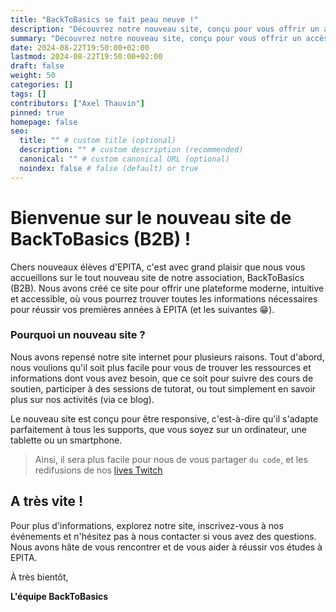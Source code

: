 ```yaml
---
title: "BackToBasics se fait peau neuve !"
description: "Découvrez notre nouveau site, conçu pour vous offrir un accès simplifié à nos cours de soutien, tutorats et événements."
summary: "Découvrez notre nouveau site, conçu pour vous offrir un accès simplifié à nos cours de soutien, tutorats et événements."
date: 2024-08-22T19:50:00+02:00
lastmod: 2024-08-22T19:50:00+02:00
draft: false
weight: 50
categories: []
tags: []
contributors: ["Axel Thauvin"]
pinned: true
homepage: false
seo:
  title: "" # custom title (optional)
  description: "" # custom description (recommended)
  canonical: "" # custom canonical URL (optional)
  noindex: false # false (default) or true
---
```



# Bienvenue sur le nouveau site de BackToBasics (B2B) !

Chers nouveaux élèves d'EPITA, c'est avec grand plaisir que nous vous accueillons sur le tout nouveau site de notre association, BackToBasics (B2B).
Nous avons créé ce site pour offrir une plateforme moderne, intuitive et accessible, où vous pourrez trouver toutes les informations nécessaires pour réussir vos premières années à EPITA (et les suivantes 😁).

### Pourquoi un nouveau site ?

Nous avons repensé notre site internet pour plusieurs raisons. Tout d'abord, nous voulions qu'il soit plus facile pour vous de trouver les ressources et informations dont vous avez besoin, que ce soit pour suivre des cours de soutien, participer à des sessions de tutorat, ou tout simplement en savoir plus sur nos activités (via ce blog).


Le nouveau site est conçu pour être responsive, c'est-à-dire qu'il s'adapte parfaitement à tous les supports, que vous soyez sur un ordinateur, une tablette ou un smartphone.


>Ainsi, il sera plus facile pour nous de vous partager ```du code```, et les redifusions de nos  [lives Twitch](https://www.twitch.tv/backtobasicsepita)


## A très vite !

Pour plus d'informations, explorez notre site, inscrivez-vous à nos événements et n'hésitez pas à nous contacter si vous avez des questions. Nous avons hâte de vous rencontrer et de vous aider à réussir vos études à EPITA.

À très bientôt,


**L'équipe BackToBasics**


